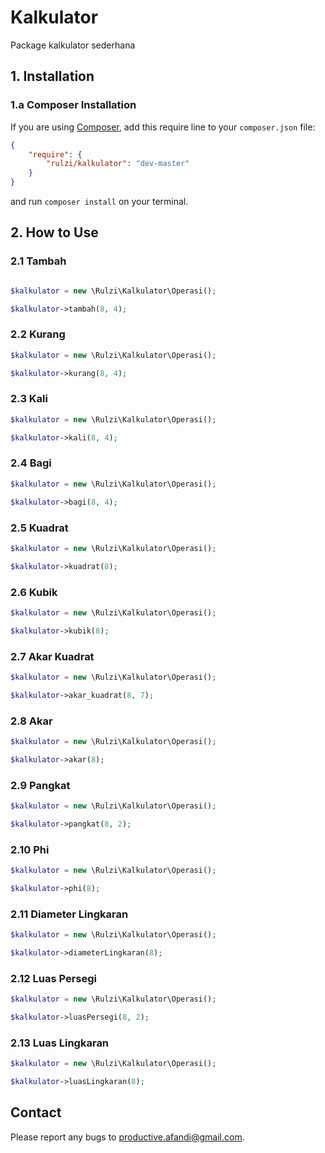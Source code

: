# Kalkulator

Package kalkulator sederhana

## 1. Installation

### 1.a Composer Installation

If you are using [Composer](https://getcomposer.org), add this require line to your `composer.json` file:

```json
{
    "require": {
        "rulzi/kalkulator": "dev-master"
    }
}
```

and run `composer install` on your terminal.

## 2. How to Use

### 2.1 Tambah

```php

$kalkulator = new \Rulzi\Kalkulator\Operasi();

$kalkulator->tambah(8, 4);

```

### 2.2 Kurang

```php
$kalkulator = new \Rulzi\Kalkulator\Operasi();

$kalkulator->kurang(8, 4);
```

### 2.3 Kali

```php
$kalkulator = new \Rulzi\Kalkulator\Operasi();

$kalkulator->kali(8, 4);
```

### 2.4 Bagi

```php
$kalkulator = new \Rulzi\Kalkulator\Operasi();

$kalkulator->bagi(8, 4);
```

### 2.5 Kuadrat

```php
$kalkulator = new \Rulzi\Kalkulator\Operasi();

$kalkulator->kuadrat(8);
```

### 2.6 Kubik

```php
$kalkulator = new \Rulzi\Kalkulator\Operasi();

$kalkulator->kubik(8);
```

### 2.7 Akar Kuadrat

```php
$kalkulator = new \Rulzi\Kalkulator\Operasi();

$kalkulator->akar_kuadrat(8, 7);
```

### 2.8 Akar

```php
$kalkulator = new \Rulzi\Kalkulator\Operasi();

$kalkulator->akar(8);
```


### 2.9 Pangkat

```php
$kalkulator = new \Rulzi\Kalkulator\Operasi();

$kalkulator->pangkat(8, 2);
```

### 2.10 Phi

```php
$kalkulator = new \Rulzi\Kalkulator\Operasi();

$kalkulator->phi(8);
```

### 2.11 Diameter Lingkaran 

```php
$kalkulator = new \Rulzi\Kalkulator\Operasi();

$kalkulator->diameterLingkaran(8);
```

### 2.12 Luas Persegi

```php
$kalkulator = new \Rulzi\Kalkulator\Operasi();

$kalkulator->luasPersegi(8, 2);
```

### 2.13 Luas Lingkaran

```php
$kalkulator = new \Rulzi\Kalkulator\Operasi();

$kalkulator->luasLingkaran(8);
```

## Contact

Please report any bugs to productive.afandi@gmail.com.